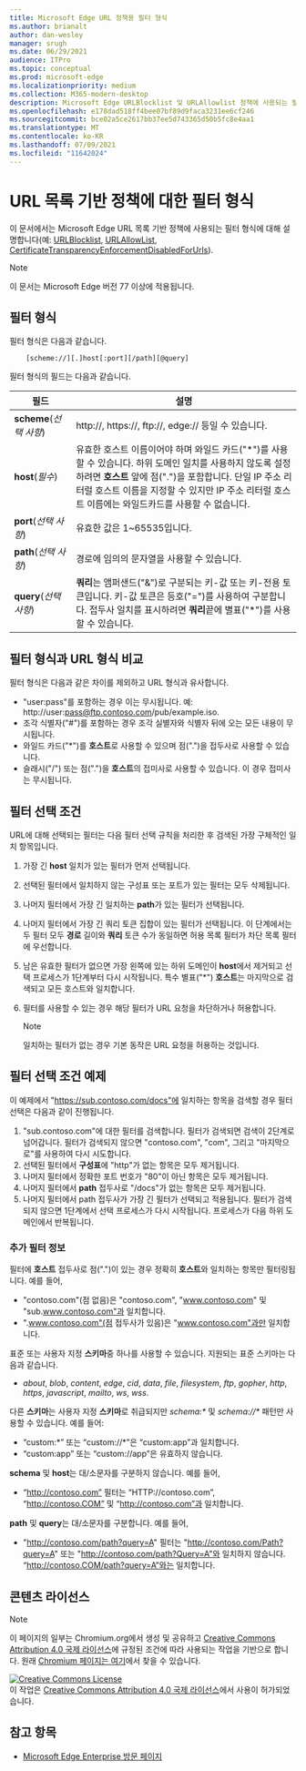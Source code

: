 ```yaml
---
title: Microsoft Edge URL 정책용 필터 형식
ms.author: brianalt
author: dan-wesley
manager: srugh
ms.date: 06/29/2021
audience: ITPro
ms.topic: conceptual
ms.prod: microsoft-edge
ms.localizationpriority: medium
ms.collection: M365-modern-desktop
description: Microsoft Edge URLBlocklist 및 URLAllowlist 정책에 사용되는 필터 형식에 대해 알아봅니다.
ms.openlocfilehash: e178dad518ff4bee07bf89d9faca3231ee6cf246
ms.sourcegitcommit: bce02a5ce2617bb37ee5d743365d50b5fc8e4aa1
ms.translationtype: MT
ms.contentlocale: ko-KR
ms.lasthandoff: 07/09/2021
ms.locfileid: "11642024"
---
```

# <a name="filter-format-for-url-list-based-policies"></a>URL 목록 기반 정책에 대한 필터 형식

이 문서에서는 Microsoft Edge URL 목록 기반 정책에 사용되는 필터 형식에 대해 설명합니다(예: [URLBlocklist](microsoft-edge-policies.md#urlblocklist), [URLAllowList](microsoft-edge-policies.md#urlallowlist), [CertificateTransparencyEnforcementDisabledForUrls](microsoft-edge-policies.md#certificatetransparencyenforcementdisabledforurls)).

> [!NOTE]
> 이 문서는 Microsoft Edge 버전 77 이상에 적용됩니다.

## <a name="the-filter-format"></a>필터 형식

필터 형식은 다음과 같습니다.

```
    [scheme://][.]host[:port][/path][@query]
```

필터 형식의 필드는 다음과 같습니다.

| 필드 | 설명 |
| --- | --- |
| **scheme**(*선택 사항*) | http://, https://, ftp://, edge:// 등일 수 있습니다. |
| **host**(*필수*) | 유효한 호스트 이름이어야 하며 와일드 카드("\*")를 사용할 수 있습니다. 하위 도메인 일치를 사용하지 않도록 설정하려면 **호스트** 앞에 점(".")을 포함합니다. 단일 IP 주소 리터럴 호스트 이름을 지정할 수 있지만 IP 주소 리터럴 호스트 이름에는 와일드카드를 사용할 수 없습니다. |
| **port**(*선택 사항*) | 유효한 값은 1~65535입니다. |
| **path**(*선택 사항*) | 경로에 임의의 문자열을 사용할 수 있습니다. |
| **query**(*선택 사항*) | **쿼리**는 앰퍼샌드("&")로 구분되는 키-값 또는 키-전용 토큰입니다. 키-값 토큰은 등호("=")를 사용하여 구분합니다. 접두사 일치를 표시하려면 **쿼리**끝에 별표("\*")를 사용할 수 있습니다. |

## <a name="comparing-the-filter-format-to-the-url-format"></a>필터 형식과 URL 형식 비교

필터 형식은 다음과 같은 차이를 제외하고 URL 형식과 유사합니다.

- "user:pass"를 포함하는 경우 이는 무시됩니다. 예: http://user:pass@ftp.contoso.com/pub/example.iso.
- 조각 식별자("#")를 포함하는 경우 조각 실별자와 식별자 뒤에 오는 모든 내용이 무시됩니다.
- 와일드 카드("*")를 **호스트**로 사용할 수 있으며 점(".")을 접두사로 사용할 수 있습니다.
- 슬래시("/") 또는 점(".")을 **호스트**의 접미사로 사용할 수 있습니다. 이 경우 접미사는 무시됩니다.

## <a name="filter-selection-criteria"></a>필터 선택 조건

URL에 대해 선택되는 필터는 다음 필터 선택 규칙을 처리한 후 검색된 가장 구체적인 일치 항목입니다.

1. 가장 긴 **host** 일치가 있는 필터가 먼저 선택됩니다.
2. 선택된 필터에서 일치하지 않는 구성표 또는 포트가 있는 필터는 모두 삭제됩니다.
3. 나머지 필터에서 가장 긴 일치하는 **path**가 있는 필터가 선택됩니다.
4. 나머지 필터에서 가장 긴 쿼리 토큰 집합이 있는 필터가 선택됩니다. 이 단계에서는 두 필터 모두 **경로** 길이와 **쿼리** 토큰 수가 동일하면 허용 목록 필터가 차단 목록 필터에 우선합니다.
5. 남은 유효한 필터가 없으면 가장 왼쪽에 있는 하위 도메인이 **host**에서 제거되고 선택 프로세스가 1단계부터 다시 시작됩니다. 특수 별표("*") **호스트**는 마지막으로 검색되고 모든 호스트와 일치합니다.
6. 필터를 사용할 수 있는 경우 해당 필터가 URL 요청을 차단하거나 허용합니다.

   >[!NOTE]
   >일치하는 필터가 없는 경우 기본 동작은 URL 요청을 허용하는 것입니다.

## <a name="example-filter-selection-criteria"></a>필터 선택 조건 예제

이 예제에서 "https://sub.contoso.com/docs"에 일치하는 항목을 검색할 경우 필터 선택은 다음과 같이 진행됩니다.

1. "sub.contoso.com"에 대한 필터를 검색합니다. 필터가 검색되면 검색이 2단계로 넘어갑니다. 필터가 검색되지 않으면 "contoso.com", "com", 그리고 "마지막으로"를 사용하여 다시 시도합니다.
2. 선택된 필터에서 **구성표**에 "http"가 없는 항목은 모두 제거됩니다.
3. 나머지 필터에서 정확한 포트 번호가 "80"이 아닌 항목은 모두 제거됩니다.
4. 나머지 필터에서 **path** 접두사로 "/docs"가 없는 항목은 모두 제거됩니다.
5. 나머지 필터에서 path 접두사가 가장 긴 필터가 선택되고 적용됩니다. 필터가 검색되지 않으면 1단계에서 선택 프로세스가 다시 시작됩니다. 프로세스가 다음 하위 도메인에서 반복됩니다.

### <a name="additional-filter-information"></a>추가 필터 정보

필터에 **호스트** 접두사로 점(".")이 있는 경우 정확히 **호스트**와 일치하는 항목만 필터링됩니다. 예를 들어,

- "contoso.com"(점 없음)은 "contoso.com", "www.contoso.com" 및 "sub.www.contoso.com"과 일치합니다.
- ".www.contoso.com"(점 접두사가 있음)은 "www.contoso.com"과만 일치합니다.

표준 또는 사용자 지정 **스키마**중 하나를 사용할 수 있습니다. 지원되는 표준 스키마는 다음과 같습니다.

- _about_, _blob_, _content_, _edge_, _cid_, _data_, _file_, _filesystem_, _ftp_, _gopher_, _http_, _https_, _javascript_, _mailto_, _ws_, _wss_.

다른 **스키마**는 사용자 지정 **스키마**로 취급되지만 _schema:*_ 및 _schema://*_ 패턴만 사용할 수 있습니다. 예를 들어:

- “custom:\*” 또는 “custom://\*”은 “custom:app”과 일치합니다.
- “custom:app” 또는 “custom://app”은 유효하지 않습니다.

**schema** 및 **host**는 대/소문자를 구분하지 않습니다. 예를 들어,

- “http://contoso.com” 필터는 “HTTP://contoso.com”, “http://contoso.COM” 및 “http://contoso.com”과 일치합니다.

**path** 및 **query**는 대/소문자를 구분합니다. 예를 들어,

- "http://contoso.com/path?query=A" 필터는 "http://contoso.com/Path?query=A" 또는 "http://contoso.com/path?Query=A"와 일치하지 않습니다. “http://contoso.COM/path?query=A”와는 일치합니다.

## <a name="content-license"></a>콘텐츠 라이선스

> [!NOTE]
> 이 페이지의 일부는 Chromium.org에서 생성 및 공유하고 [Creative Commons Attribution 4.0 국제 라이선스](http://creativecommons.org/licenses/by/4.0/)에 규정된 조건에 따라 사용되는 작업을 기반으로 합니다. 원래 [Chromium 페이지는 여기](https://www.chromium.org/administrators/url-blacklist-filter-format)에서 찾을 수 있습니다.
  
<a rel="license" href="http://creativecommons.org/licenses/by/4.0/"><img alt="Creative Commons License" style="border-width:0" src="https://i.creativecommons.org/l/by/4.0/88x31.png" /></a><br />이 작업은 <a rel="license" href="http://creativecommons.org/licenses/by/4.0/">Creative Commons Attribution 4.0 국제 라이선스</a>에서 사용이 허가되었습니다.

## <a name="see-also"></a>참고 항목

- [Microsoft Edge Enterprise 방문 페이지](https://aka.ms/EdgeEnterprise)
